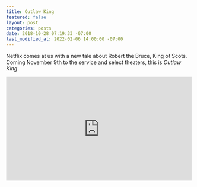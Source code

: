 ```yaml
---
title: Outlaw King
featured: false
layout: post
categories: posts
date: 2018-10-28 07:19:33 -07:00
last_modified_at: 2022-02-06 14:00:00 -07:00
---
```


Netflix comes at us with a new tale about Robert the Bruce, King of Scots. Coming November 9th to the service and select theaters, this is _Outlaw King_.

<iframe loading="lazy" title="Outlaw King | Official Trailer #2 [HD] | Netflix" width="500" height="281" src="https://www.youtube.com/embed/wHpO9AG_dkE?feature=oembed" frameborder="0" allow="accelerometer; autoplay; encrypted-media; gyroscope; picture-in-picture" allowfullscreen=""></iframe>
